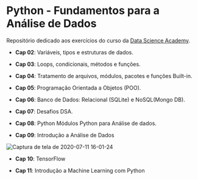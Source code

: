 # Python - Fundamentos para a Análise de Dados

Repositório dedicado aos exercícios do curso da [Data Science Academy](https://www.datascienceacademy.com.br).

* **Cap 02**: Variáveis, tipos e estruturas de dados.

* **Cap 03**: Loops, condicionais, métodos e funções.

* **Cap 04**: Tratamento de arquivos, módulos, pacotes e funções Built-in.

* **Cap 05**: Programação Orientada a Objetos (POO).

* **Cap 06**: Banco de Dados: Relacional (SQLite) e NoSQL(Mongo DB).

* **Cap 07**: Desafios DSA.

* **Cap 08**: Python Módulos Python para Análise de dados.

* **Cap 09**: Introdução a Análise de Dados

![Captura de tela de 2020-07-11 16-01-24](https://user-images.githubusercontent.com/52939036/87231788-7bec1d80-c390-11ea-912f-8cc2d58bea8b.png)

* **Cap 10**: TensorFlow

* **Cap 11**: Introdução a Machine Learning com Python

